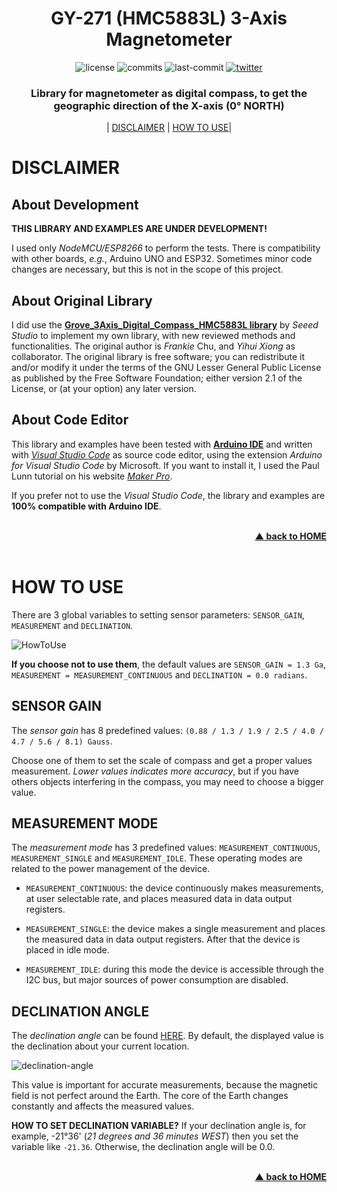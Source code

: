 <div id="home" align="center">
  <h1>GY-271 (HMC5883L) 3-Axis Magnetometer</h1>
  
  ![license](https://badgen.net/github/license/helviorubens/ESP8266-IMU)
  ![commits](https://badgen.net/github/commits/helviorubens/ESP8266-IMU/)
  ![last-commit](https://badgen.net/github/last-commit/helviorubens/ESP8266-IMU)
  [![twitter](https://badgen.net/badge/icon/helviorubens?icon=twitter&label)](https://twitter.com/helviorubens)
    
  <h3>Library for magnetometer as digital compass, to get the geographic direction of the X-axis (0° NORTH)</h3>
  
  | <a href="#disclaimer">DISCLAIMER</a>
  | <a href="#how-to-use">HOW TO USE</a>|
  
</div>

# DISCLAIMER

## About Development

**THIS LIBRARY AND EXAMPLES ARE UNDER DEVELOPMENT!**

I used only *NodeMCU/ESP8266* to perform the tests. There is compatibility with other boards, *e.g.*, Arduino UNO and ESP32. Sometimes minor code changes are necessary, but this is not in the scope of this project.

## About Original Library

I did use the **[Grove_3Axis_Digital_Compass_HMC5883L library](https://github.com/Seeed-Studio/Grove_3Axis_Digital_Compass_HMC5883L)** by *Seeed Studio* to implement my own library, with new reviewed methods and functionalities. The original author is *Frankie* Chu, and *Yihui Xiong* as collaborator. The original library is free software; you can redistribute it and/or modify it under the terms of the GNU Lesser General Public License as published by the Free Software Foundation; either version 2.1 of the License, or (at your option) any later version.

## About Code Editor

This library and examples have been tested with [**Arduino IDE**](https://www.arduino.cc/) and written with [*Visual Studio Code*](https://code.visualstudio.com/) as source code editor, using the extension *Arduino for Visual Studio Code* by Microsoft. If you want to install it, I used the Paul Lunn tutorial on his website [*Maker Pro*](https://maker.pro/arduino/tutorial/how-to-use-visual-studio-code-for-arduino).

If you prefer not to use the *Visual Studio Code*, the library and examples are **100% compatible with Arduino IDE**.

<br/>
<div align="right">
    <b><a href="#home">▲ back to HOME</a></b>
</div>
<br/>

# HOW TO USE

There are 3 global variables to setting sensor parameters: `SENSOR_GAIN`, `MEASUREMENT` and `DECLINATION`.

![HowToUse](https://drive.google.com/uc?export=view&id=1L-K5pJV8laFztU87CuPY1b60U7e13Ihr)

**If you choose not to use them**, the default values are `SENSOR_GAIN = 1.3 Ga`, `MEASUREMENT = MEASUREMENT_CONTINUOUS` and `DECLINATION = 0.0 radians`. 

## SENSOR GAIN

The *sensor gain* has 8 predefined values: `(0.88 / 1.3 / 1.9 / 2.5 / 4.0 / 4.7 / 5.6 / 8.1) Gauss`.

Choose one of them to set the scale of compass and get a proper values measurement. *Lower values indicates more accuracy*, but if you have others objects interfering in the compass, you may need to choose a bigger value.

## MEASUREMENT MODE

The *measurement mode* has 3 predefined values: `MEASUREMENT_CONTINUOUS`, `MEASUREMENT_SINGLE` and `MEASUREMENT_IDLE`. These operating modes are related to the power management of the device.

* `MEASUREMENT_CONTINUOUS`: the device continuously makes measurements, at user selectable rate, and places measured data in data output registers.

* `MEASUREMENT_SINGLE`: the device makes a single measurement and places the measured data in data output registers. After that the device is placed in idle mode.

* `MEASUREMENT_IDLE`: during this mode the device is accessible through the I2C bus, but major sources of power consumption are disabled.

## DECLINATION ANGLE

The *declination angle* can be found [HERE](http://www.magnetic-declination.com/). By default, the displayed value is the declination about your current location.

![declination-angle](https://drive.google.com/uc?export=view&id=1TmYVQeT8nF58HJG3bRKtE7ZwprCa5h1Z)

This value is important for accurate measurements, because the magnetic field is not perfect around the Earth. The core of the Earth changes constantly and affects the measured values.

**HOW TO SET DECLINATION VARIABLE?** If your declination angle is, for example, -21°36' (*21 degrees and 36 minutes WEST*) then you set the variable like `-21.36`. Otherwise, the declination angle will be 0.0.

<br/>
<div align="right">
    <b><a href="#home">▲ back to HOME</a></b>
</div>
<br/>

